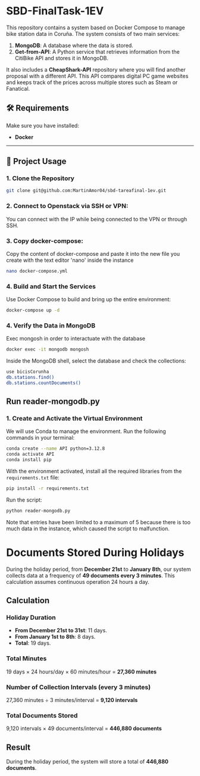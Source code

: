 # SBD-FinalTask-1EV

This repository contains a system based on Docker Compose to manage bike station data in Coruña. The system consists of two main services:

1. **MongoDB**: A database where the data is stored.
2. **Get-from-API**: A Python service that retrieves information from the CitiBike API and stores it in MongoDB.

It also includes a **CheapShark-API** repository where you will find another proposal with a different API. This API compares digital PC game websites and keeps track of the prices across multiple stores such as Steam or Fanatical.

## 🛠️ Requirements

Make sure you have installed:

- **Docker** 

---

## 🚀 Project Usage

### 1. Clone the Repository
```bash
git clone git@github.com:MartinAmor04/sbd-tareafinal-1ev.git
```
### 2. Connect to Openstack via SSH or VPN:
You can connect with the IP while being connected to the VPN or through SSH.

### 3. Copy docker-compose:
Copy the content of docker-compose and paste it into the new file you create with the text editor 'nano' inside the instance
```bash
nano docker-compose.yml
```
### 4. Build and Start the Services
Use Docker Compose to build and bring up the entire environment:
```bash
docker-compose up -d
```
### 4. Verify the Data in MongoDB
Exec mongosh in order to interactuate with the database 
```bash
docker exec -it mongodb mongosh
```
Inside the MongoDB shell, select the database and check the collections:
```bash
use bicisCorunha
db.stations.find()
db.stations.countDocuments()
```
## Run reader-mongodb.py
### 1. Create and Activate the Virtual Environment
We will use Conda to manage the environment. Run the following commands in your terminal:
```bash
conda create --name API python=3.12.8
conda activate API
conda install pip 
```
With the environment activated, install all the required libraries from the `requirements.txt` file:
```bash
pip install -r requirements.txt
```
Run the script:
```bash
python reader-mongodb.py
```
Note that entries have been limited to a maximum of 5 because there is too much data in the instance, which caused the script to malfunction.

# Documents Stored During Holidays
During the holiday period, from **December 21st** to **January 8th**, our system collects data at a frequency of **49 documents every 3 minutes**. This calculation assumes continuous operation 24 hours a day.

## Calculation

### Holiday Duration
- **From December 21st to 31st**: 11 days.  
- **From January 1st to 8th**: 8 days.  
- **Total**: 19 days.

### Total Minutes
19 days × 24 hours/day × 60 minutes/hour = **27,360 minutes**

### Number of Collection Intervals (every 3 minutes)
27,360 minutes ÷ 3 minutes/interval = **9,120 intervals**

### Total Documents Stored
9,120 intervals × 49 documents/interval = **446,880 documents**

## Result
During the holiday period, the system will store a total of **446,880 documents**.



